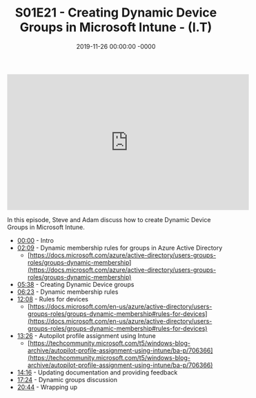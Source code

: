 ﻿---
layout: post
title: "S01E21 - Creating Dynamic Device Groups in Microsoft Intune - (I.T)"
date: 2019-11-26 00:00:00 -0000
categories:
---

<iframe loading="lazy" width="560" height="315" src="https://www.youtube.com/embed/euR8JdOYjA0" title="YouTube video player" frameborder="0" allow="accelerometer; autoplay; clipboard-write; encrypted-media; gyroscope; picture-in-picture" allowfullscreen></iframe>

In this episode, Steve and Adam discuss how to create Dynamic Device Groups in Microsoft Intune.

 * [00:00](https://www.youtube.com/watch?v=euR8JdOYjA0&t=0s) - Intro
 * [02:09](https://www.youtube.com/watch?v=euR8JdOYjA0&t=129s) - Dynamic membership rules for groups in Azure Active Directory
   - [https://docs.microsoft.com/azure/active-directory/users-groups-roles/groups-dynamic-membership](https://docs.microsoft.com/azure/active-directory/users-groups-roles/groups-dynamic-membership)
 * [05:38](https://www.youtube.com/watch?v=euR8JdOYjA0&t=338s) - Creating Dynamic Device groups
 * [06:23](https://www.youtube.com/watch?v=euR8JdOYjA0&t=383s) - Dynamic membership rules
 * [12:08](https://www.youtube.com/watch?v=euR8JdOYjA0&t=728s) - Rules for devices
   - [https://docs.microsoft.com/en-us/azure/active-directory/users-groups-roles/groups-dynamic-membership#rules-for-devices](https://docs.microsoft.com/en-us/azure/active-directory/users-groups-roles/groups-dynamic-membership#rules-for-devices)
 * [13:26](https://www.youtube.com/watch?v=euR8JdOYjA0&t=806s) - Autopilot profile assignment using Intune
   - [https://techcommunity.microsoft.com/t5/windows-blog-archive/autopilot-profile-assignment-using-intune/ba-p/706366](https://techcommunity.microsoft.com/t5/windows-blog-archive/autopilot-profile-assignment-using-intune/ba-p/706366)
 * [14:16](https://www.youtube.com/watch?v=euR8JdOYjA0&t=856s) - Updating documentation and providing feedback
 * [17:24](https://www.youtube.com/watch?v=euR8JdOYjA0&t=1044s) - Dynamic groups discussion
 * [20:44](https://www.youtube.com/watch?v=euR8JdOYjA0&t=1244s) - Wrapping up

